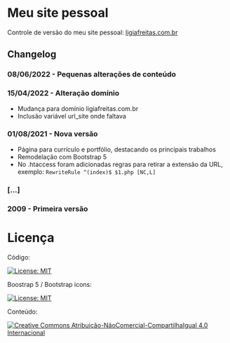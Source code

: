 # Meu site pessoal

Controle de versão do meu site pessoal: [ligiafreitas.com.br](https://ligiafreitas.com.br)

## Changelog

### 08/06/2022 - Pequenas alterações de conteúdo

### 15/04/2022 - Alteração domínio

- Mudança para domínio ligiafreitas.com.br
- Inclusão variável url_site onde faltava

### 01/08/2021 - Nova versão

- Página para currículo e portfólio, destacando os principais trabalhos
- Remodelação com Bootstrap 5
- No .htaccess foram adicionadas regras para retirar a extensão da URL, exemplo: ``RewriteRule ^(index)$ $1.php [NC,L]``

### [...]

### 2009 - Primeira versão

# Licença

Código:

[![License: MIT](https://img.shields.io/badge/License-MIT-yellow.svg)](https://opensource.org/licenses/MIT)

Boostrap 5 / Bootstrap icons: 

[![License: MIT](https://img.shields.io/badge/License-MIT-yellow.svg)](https://opensource.org/licenses/MIT)

Conteúdo:

[![Creative Commons Atribuição-NãoComercial-CompartilhaIgual 4.0 Internacional](https://i.creativecommons.org/l/by-nc-sa/4.0/88x31.png)](http://creativecommons.org/licenses/by-nc-sa/4.0/)
